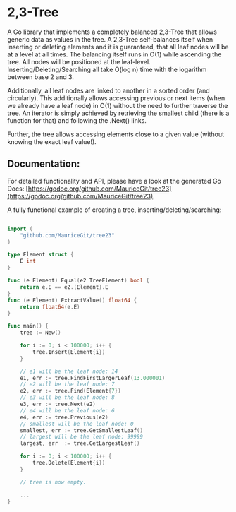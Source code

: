 # 2,3-Tree

A Go library that implements a completely balanced 2,3-Tree that allows generic data as values in the tree.
A 2,3-Tree self-balances itself when inserting or deleting elements and it is guaranteed, that all leaf nodes will
be at a level at all times. The balancing itself runs in O(1) while ascending the tree.
All nodes will be positioned at the leaf-level. Inserting/Deleting/Searching all take O(log n) time with the logarithm between base 2 and 3.

Additionally, all leaf nodes are linked to another in a sorted order (and circularly). This additionally allows accessing
previous or next items (when we already have a leaf node) in O(1) without the need to further traverse the tree.
An iterator is simply achieved by retrieving the smallest child (there is a function for that) and following the .Next() links.

Further, the tree allows accessing elements close to a given value (without knowing the exact leaf value!).

## Documentation:

For detailed functionality and API, please have a look at the generated Go Docs: [https://godoc.org/github.com/MauriceGit/tree23](https://godoc.org/github.com/MauriceGit/tree23).

A fully functional example of creating a tree, inserting/deleting/searching:

```go

import (
    "github.com/MauriceGit/tree23"
)

type Element struct {
    E int
}

func (e Element) Equal(e2 TreeElement) bool {
    return e.E == e2.(Element).E
}
func (e Element) ExtractValue() float64 {
    return float64(e.E)
}

func main() {
    tree := New()

    for i := 0; i < 100000; i++ {
        tree.Insert(Element{i})
    }

    // e1 will be the leaf node: 14
    e1, err := tree.FindFirstLargerLeaf(13.000001)
    // e2 will be the leaf node: 7
    e2, err := tree.Find(Element{7})
    // e3 will be the leaf node: 8
    e3, err := tree.Next(e2)
    // e4 will be the leaf node: 6
    e4, err := tree.Previous(e2)
    // smallest will be the leaf node: 0
    smallest, err := tree.GetSmallestLeaf()
    // largest will be the leaf node: 99999
    largest, err  := tree.GetLargestLeaf()

    for i := 0; i < 100000; i++ {
        tree.Delete(Element{i})
    }

    // tree is now empty.

    ...
}

```
